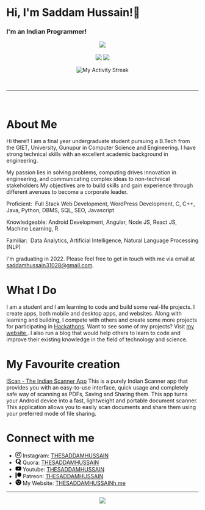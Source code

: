 
# Hi, I'm Saddam Hussain!👋
### I'm an Indian Programmer!



<p align="center"><img src="https://github-profile-trophy.vercel.app/?username=THESADDAMHUSSAIN&theme=monokai" /> </p>

<p align="center">
<img height=150 src="https://github-readme-stats.vercel.app/api?username=THESADDAMHUSSAIN&count_private=true&include_all_commits=true&theme=radical&show_icons=true" />
<img height=150 src="https://github-readme-stats.vercel.app/api/top-langs/?username=THESADDAMHUSSAIN&layout=compact&theme=radical&langs_count=10" />
</p>
<p align="center">
<img alt="My Activity Streak" src="http://github-readme-streak-stats.herokuapp.com/?user=THESADDAMHUSSAIN&theme=onedark"/>
</p>
<br />

<hr /><br />
<h1>About Me</h1>
<p>Hi there!!
I am a final year undergraduate student pursuing a B.Tech from the GIET, University, Gunupur in Computer Science and Engineering. I have strong technical skills with an excellent academic background in engineering. 

My passion lies in solving problems, computing drives innovation in engineering, and communicating complex ideas to non-technical stakeholders My objectives are to build skills and gain experience through different avenues to become a corporate leader.

Proficient: ​ Full Stack Web Development, WordPress Development, C, C++, Java, Python, DBMS, SQL, SEO, Javascript

Knowledgeable: ​Android Development, Angular, Node JS, React JS, Machine Learning, R

Familiar: ​ Data Analytics, Artificial Intelligence, Natural Language Processing (NLP) 

I'm graduating in 2022. Please feel free to get in touch with me via email at saddamhussain31028@gmail.com.</p>
<h1>What I Do</h1>
<p>I am a student and I am learning to code and build some real-life projects. I create apps, both mobile and desktop apps, and websites. Along with learning and building, I compete with others and create some more projects for participating in <a href="https://github.com/THESADDAMHUSSAIN/HackList">Hackathons</a>. Want to see some of my projects? Visit <a href="http://www.THESADDAMHUSSAIN"> my website </a> . I also run a blog that would help others to learn to code and improve their existing knowledge in the field of technology and science.</p>
<h1> My Favourite creation </h1>
<p><a href="THESADDAMHUSSAIN">IScan - The Indian Scanner App</a> This is a purely Indian Scanner app that provides you with an easy-to-use interface, quick usage and completely safe way of scanning as PDFs, Saving and Sharing them. This app turns your Android device into a fast, lightweight and portable document scanner. This application allows you to easily scan documents and share them using your preferred mode of file sharing.</p>
<h1>Connect with me</h1>
<ul>
<li><img src="https://raw.githubusercontent.com/THESADDAMHUSSAIN/THESADDAMHUSSAIN/master/icons/instagram.svg" height=15> Instagram: <a href="https://www.instagram.com/THESADDAMmmHUSSAIN">THESADDAMHUSSAIN</a></li>
<li><img src="https://raw.githubusercontent.com/THESADDAMHUSSAIN/THESADDAMHUSSAIN/master/icons/quora.svg" height=15> Quora: <a href="https://www.quora.com/profile/THESADDAMHUSSAIN">THESADDAMHUSSAIN</a></li>
<li><img src="https://raw.githubusercontent.com/THESADDAMHUSSAIN/THESADDAMHUSSAIN/master/icons/youtube.svg" height=15> Youtube: <a href="https://www.youtube.com/channel/UTHESADDAMHUSSAIN">THESADDAMHUSSAIN</a></li>
<li><img src="https://raw.githubusercontent.com/THESADDAMHUSSAIN/THESADDAMHUSSAIN/master/icons/patreon.svg" height=15> Patreon: <a href="https://www.patreon.com/thesaddamhussain">THESADDAMHUSSAIN</a></li>
<li><img src="https://raw.githubusercontent.com/THESADDAMHUSSAIN/THESADDAMHUSSAIN/master/icons/website.svg" height=15> My Website: <a href="https://www.THESADDAMHUSSAIN.me">THESADDAMHUSSAINh.me</a></li>
</ul>
<hr>
<p align="center">
    <img src="https://img.shields.io/badge/THANKS%20FOR-VISITING%20❤%EF%B8%8F-informational?style=for-the-badge&logo=github"/>
</p>

